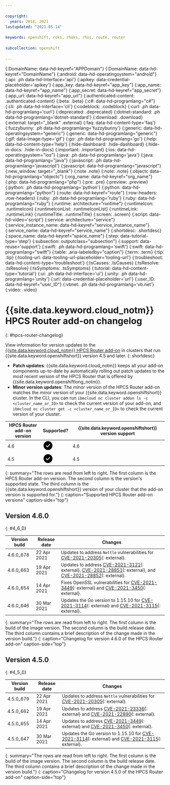 ```yaml
---

copyright:
  years: 2014, 2021
lastupdated: "2021-05-14"

keywords: openshift, roks, rhoks, rhos, route, router

subcollection: openshift

---
```


{:DomainName: data-hd-keyref="APPDomain"}
{:DomainName: data-hd-keyref="DomainName"}
{:android: data-hd-operatingsystem="android"}
{:api: .ph data-hd-interface='api'}
{:apikey: data-credential-placeholder='apikey'}
{:app_key: data-hd-keyref="app_key"}
{:app_name: data-hd-keyref="app_name"}
{:app_secret: data-hd-keyref="app_secret"}
{:app_url: data-hd-keyref="app_url"}
{:authenticated-content: .authenticated-content}
{:beta: .beta}
{:c#: data-hd-programlang="c#"}
{:cli: .ph data-hd-interface='cli'}
{:codeblock: .codeblock}
{:curl: .ph data-hd-programlang='curl'}
{:deprecated: .deprecated}
{:dotnet-standard: .ph data-hd-programlang='dotnet-standard'}
{:download: .download}
{:external: target="_blank" .external}
{:faq: data-hd-content-type='faq'}
{:fuzzybunny: .ph data-hd-programlang='fuzzybunny'}
{:generic: data-hd-operatingsystem="generic"}
{:generic: data-hd-programlang="generic"}
{:gif: data-image-type='gif'}
{:go: .ph data-hd-programlang='go'}
{:help: data-hd-content-type='help'}
{:hide-dashboard: .hide-dashboard}
{:hide-in-docs: .hide-in-docs}
{:important: .important}
{:ios: data-hd-operatingsystem="ios"}
{:java: .ph data-hd-programlang='java'}
{:java: data-hd-programlang="java"}
{:javascript: .ph data-hd-programlang='javascript'}
{:javascript: data-hd-programlang="javascript"}
{:new_window: target="_blank"}
{:note .note}
{:note: .note}
{:objectc data-hd-programlang="objectc"}
{:org_name: data-hd-keyref="org_name"}
{:php: data-hd-programlang="php"}
{:pre: .pre}
{:preview: .preview}
{:python: .ph data-hd-programlang='python'}
{:python: data-hd-programlang="python"}
{:route: data-hd-keyref="route"}
{:row-headers: .row-headers}
{:ruby: .ph data-hd-programlang='ruby'}
{:ruby: data-hd-programlang="ruby"}
{:runtime: architecture="runtime"}
{:runtimeIcon: .runtimeIcon}
{:runtimeIconList: .runtimeIconList}
{:runtimeLink: .runtimeLink}
{:runtimeTitle: .runtimeTitle}
{:screen: .screen}
{:script: data-hd-video='script'}
{:service: architecture="service"}
{:service_instance_name: data-hd-keyref="service_instance_name"}
{:service_name: data-hd-keyref="service_name"}
{:shortdesc: .shortdesc}
{:space_name: data-hd-keyref="space_name"}
{:step: data-tutorial-type='step'}
{:subsection: outputclass="subsection"}
{:support: data-reuse='support'}
{:swift: .ph data-hd-programlang='swift'}
{:swift: data-hd-programlang="swift"}
{:table: .aria-labeledby="caption"}
{:term: .term}
{:tip: .tip}
{:tooling-url: data-tooling-url-placeholder='tooling-url'}
{:troubleshoot: data-hd-content-type='troubleshoot'}
{:tsCauses: .tsCauses}
{:tsResolve: .tsResolve}
{:tsSymptoms: .tsSymptoms}
{:tutorial: data-hd-content-type='tutorial'}
{:ui: .ph data-hd-interface='ui'}
{:unity: .ph data-hd-programlang='unity'}
{:url: data-credential-placeholder='url'}
{:user_ID: data-hd-keyref="user_ID"}
{:vbnet: .ph data-hd-programlang='vb.net'}
{:video: .video}
  
 


# {{site.data.keyword.cloud_notm}} HPCS Router add-on changelog
{: #hpcs-router-changelog}

View information for version updates to the [{{site.data.keyword.cloud_notm}} HPCS Router add-on](/docs/openshift?topic=openshift-hpcs-router) in clusters that run {{site.data.keyword.openshiftshort}} version 4.5 and later.
{: shortdesc}

* **Patch updates**: {{site.data.keyword.cloud_notm}} keeps all your add-on components up-to-date by automatically rolling out patch updates to the most recent version of the HPCS Router that is offered by {{site.data.keyword.openshiftlong_notm}}.
* **Minor version updates**: The minor version of the HPCS Router add-on matches the minor version of your {{site.data.keyword.openshiftshort}} cluster. In the CLI, you can run `ibmcloud oc cluster addon ls -c <cluster_name_or_ID>` to check the current version of your add-on, and `ibmcloud oc cluster get -c <cluster_name_or_ID>` to check the current version of your cluster.

| HPCS Router add-on version | Supported? | {{site.data.keyword.openshiftshort}} version support |
| -------------------------- | -----------|----------------------------------------------------- |
| 4.6 | <img src="images/icon-checkmark-confirm.svg" width="32" alt="Supported" style="width:32px;" /> | 4.6 |
| 4.5 | <img src="images/icon-checkmark-confirm.svg" width="32" alt="Supported" style="width:32px;" /> | 4.5 |
{: summary="The rows are read from left to right. The first column is the HPCS Router add-on version. The second column is the version's supported state. The third column is the {{site.data.keyword.openshiftshort}} version of your cluster that the add-on version is supported for."}
{: caption="Supported HPCS Router add-on versions" caption-side="top"}

## Version 4.6.0
{: #4_6_0}

|Version build|Release date|Changes|
|-------------|------------|-------|
| 4.6.0_678 | 22 Apr 2021 | Updates to address `Nettle` vulnerabilities for [CVE-2021-20305](https://cve.mitre.org/cgi-bin/cvename.cgi?name=CVE-2021-20305){: external}.|
| 4.6.0_663 | 19 Apr 2021 | Updates to address [CVE-2021-3121](https://cve.mitre.org/cgi-bin/cvename.cgi?name=2021-3121){: external}, [CVE-2021-28851](https://cve.mitre.org/cgi-bin/cvename.cgi?name=2021-28851){: external}, and [CVE-2021-28852](https://cve.mitre.org/cgi-bin/cvename.cgi?name=2021-28852){: external}.|
| 4.6.0_654 | 14 Apr 2021 | Fixes OpenSSL vulnerabilities for [CVE-2021-3449](https://cve.mitre.org/cgi-bin/cvename.cgi?name=2021-3449){: external} and [CVE-2021-3450](https://cve.mitre.org/cgi-bin/cvename.cgi?name=2021-3450){: external}. |
|4.6.0_646|30 Mar 2021|Updates the Go version to 1.15.10 for [CVE-2021-3114](https://cve.mitre.org/cgi-bin/cvename.cgi?name=CVE-2021-3114){: external} and [CVE-2021-3115](https://cve.mitre.org/cgi-bin/cvename.cgi?name=CVE-2021-3115){: external}.|
{: summary="The rows are read from left to right. The first column is the build of the image version. The second column is the build release date. The third column contains a brief description of the change made in the version build."}
{: caption="Changelog for version 4.6.0 of the HPCS Router add-on" caption-side="top"}

## Version 4.5.0
{: #4_5_0}

|Version build|Release date|Changes|
|-------------|------------|-------|
| 4.5.0_679 | 22 Apr 2021 | Updates to address `Nettle` vulnerabilities for [CVE-2021-20305](https://cve.mitre.org/cgi-bin/cvename.cgi?name=CVE-2021-20305){: external}.|
| 4.5.0_662 | 19 Apr 2021 | Updates to address [CVE-2021-23336](https://cve.mitre.org/cgi-bin/cvename.cgi?name=2021-23336){: external} and [CVE-2021-22890](https://cve.mitre.org/cgi-bin/cvename.cgi?name=2021-22890){: external}.|
| 4.5.0_655 | 14 Apr 2021 | Updates to address [CVE-2021-3449](https://cve.mitre.org/cgi-bin/cvename.cgi?name=2021-3449){: external} and [CVE-2021-3450](https://cve.mitre.org/cgi-bin/cvename.cgi?name=2021-3450){: external}. |
|4.5.0_647|30 Mar 2021|Updates the Go version to 1.15.10 for [CVE-2021-3114](https://cve.mitre.org/cgi-bin/cvename.cgi?name=CVE-2021-3114){: external} and [CVE-2021-3115](https://cve.mitre.org/cgi-bin/cvename.cgi?name=CVE-2021-3115){: external}.|
{: summary="The rows are read from left to right. The first column is the build of the image version. The second column is the build release date. The third column contains a brief description of the change made in the version build."}
{: caption="Changelog for version 4.5.0 of the HPCS Router add-on" caption-side="top"}
